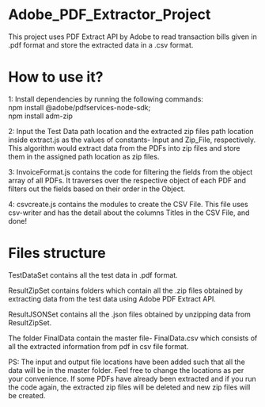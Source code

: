 # Adobe_PDF_Extractor_Project
This project uses PDF Extract API by Adobe to read transaction bills given in .pdf format and store the extracted data in a .csv format.


# How to use it?

1: Install dependencies by running the following commands:                                                                
npm install @adobe/pdfservices-node-sdk;   
npm install adm-zip

2: Input the Test Data path location and the extracted zip files path location inside extract.js as the values of constants- Input and Zip_File, respectively. This algorithm would extract data from the PDFs into zip files and store them in the assigned path location as zip files.

3: InvoiceFormat.js contains the code for filtering the fields from the object array of all PDFs. It traverses over the respective object of each PDF and filters out the fields based on their order in the Object.

4: csvcreate.js contains the modules to create the CSV File. This file uses csv-writer and  has the detail about the columns Titles in the CSV File, and done!

# Files structure

TestDataSet contains all the test data in .pdf format.

ResultZipSet contains folders which contain all the .zip files obtained by extracting data from the test data using Adobe PDF Extract API.

ResultJSONSet contains all the .json files obtained by unzipping data from ResultZipSet.

The folder FinalData contain the master file- FinalData.csv which consists of all the extracted information from pdf in csv file format.

PS: The input and output file locations have been added such that all the data will be in the master folder. Feel free to change the locations as per your convenience. If some PDFs have already been extracted and if you run the code again, the extracted zip files will be deleted and new zip files will be created.


